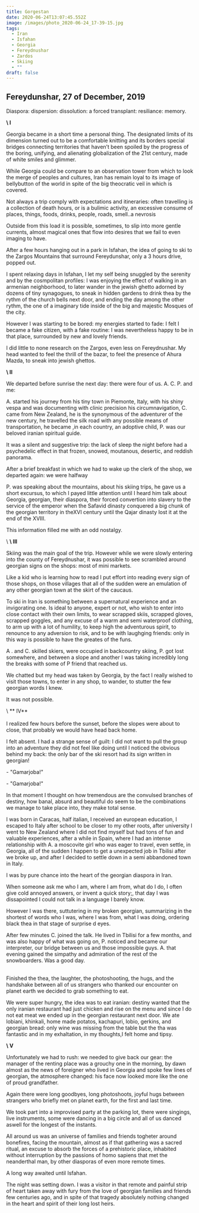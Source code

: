 ```yaml
---
title: Gorgestan
date: 2020-06-24T13:07:45.552Z
image: /images/photo_2020-06-24_17-39-15.jpg
tags:
  - Iran
  - Isfahan
  - Georgia
  - Fereydnushar
  - Zardos
  - Skiing
  - ""
draft: false
---
```

## Fereydunshar, 27 of December, 2019

Diaspora: dispersion: dissolution: a forced transplant: resiliance: memory.

 **\    I**

Georgia became in a short time a personal thing. The designated limits of its dimension turned out to be a comfortable knitting and its borders special bridges connecting territories that haven’t been spoiled by the progress of the boring, unifying, and alienating globalization of the 21st century, made of white smiles and glimmer.

While Georgia could be compare to an observation tower from which to look the merge of peoples and cultures, Iran has remain loyal to its image of bellybutton of the world in spite of the big theocratic veil in which is covered.

Not always a trip comply with expectations and itineraries: often travelling is a collection of death hours, or is a bulimic activity, an excessive consume of places, things, foods, drinks, people, roads, smell..a nevrosis

<!-- excerpt -->

Outside from this load it is possible, sometimes, to slip into more gentle currents, almost magical ones that flow into desires that we fail to even imaging to have.

After a few hours hanging out in a park in Isfahan, the idea of going to ski to the Zargos Mountains that surround Fereydunshar, only a 3 hours drive, popped out.

I spent relaxing days in Isfahan, I let my self being snuggled by the serenity and by the cosmpolitan profiles: I was enjoying the effect of walking in an armenian neighborhood, to later wander in the jewish ghetto adorned by dozens of tiny synagogues, to sneak in hidden gardens to drink thea by the rythm of the church bells next door, and ending the day among the other rythm, the one of a imaginary tide inside of the big and majestic Mosques of the city.

However I was starting to be bored: my energies started to fade: I felt I became a fake citizen, with a fake routine: I was nevertheless happy to be in that place, surrounded by new and lovely friends.

I did little to none research on the Zargos, even less on Fereydnushar. My head wanted to feel the thrill of the bazar, to feel the presence of Ahura Mazda, to sneak into jewish ghettos.

 **\    II**

We departed before sunrise the next day: there were four of us. A. C. P. and me:

 A. started his journey from his tiny town in Piemonte, Italy, with his shiny vespa and was documenting with clinic precision his circumnavigation, C. came from New Zealand, he is the synonymous of the adventurer of the new century, he travelled the silk road with any possible means of transportation, he became ,in each country, an adoptive child, P. was our beloved iranian spiritual guide.

It was a silent and suggestive trip: the lack of sleep the night before had a psychedelic effect in that frozen, snowed, moutanous, desertic, and reddish panorama.

After a brief breakfast in which we had to wake up the clerk of the shop, we departed again: we were halfway

P. was speaking about the mountains, about his skiing trips, he gave us a short excursus, to which I payed little attention until I heard him talk about Georgia, georgian, their diaspora, their forced convertion into slavery to the service of the emperor when the Safavid dinasty conquered a big chunk of the georgian territory in theXVI century until the Qajar dinasty lost it at the end of the XVIII.

This information filled me with an odd nostalgy.

\     **\    III**

Skiing was the main goal of the trip. However while we were slowly entering into the county of Fereydnushar, it was possible to see scrambled around georgian signs on the shops: most of mini markets.

Like a kid who is learning how to read I put effort into reading every sign of those shops, on those villages that all of the sudden were an emulation of any other georgian town at the skirt of the caucaus.

To ski in Iran is something between a supernatural experience and an invigorating one. Is ideal to anyone, expert or not, who wish to enter into close contact with their own limits, to wear scrapped skiis, scrapped gloves, scrapped goggles, and any excuse of a warm and semi waterproof clothing, to arm up with a lot of humility, to keep high the adventurous spirit, to renounce to any adversion to risk, and to be with laughging friends: only in this way is possible to have the greates of the funs.

A . and C. skilled skiers, were occupied in backcountry skiing, P. got lost somewhere, and between a slope and another I was taking incredibly long the breaks with some of P friend that reached us.

We chatted but my head was taken by Georgia, by the fact I really wished to visit those towns, to enter in any shop, to wander, to stutter the few georgian words I knew.

It was not possible.

\     **   IV**\
\
I realized few hours before the sunset, before the slopes were about to close, that probably we would have head back home. 

I felt absent. I had a strange sense of guilt: I did not want to pull the group into an adventure they did not feel like doing until I noticed the obvious behind my back: the only bar of the ski resort had its sign written in georgian!

\- "Gamarjoba!"

\- "Gamarjoba!"

In that moment I thought on how tremendous are the convulsed branches of destiny, how banal, absurd and beautiful do seem to be the combinations we manage to take place into, they make total sense.

I was born in Caracas, half italian, I received an european education, I escaped to Italy after school to be closer to my other roots, after university I went to New Zealand where I did not find myself but had tons of fun and valuable experiences, after a while in Spain, where I had an intense relationship with A. a moscovite girl who was eager to travel, even settle, in Georgia, all of the sudden I happen to get a unexpected job in Tbilisi after we broke up, and after I decided to settle down in a semi abbandoned town in Italy.

I was by pure chance into the heart of the georgian diaspora in Iran.

When someone ask me who I am, where I am from, what do I do, I often give cold annoyed answers, or invent a quick story;, that day I was dissapointed I could not talk in a language I barely know.

However I was there, suttutering in my broken georgian, summarizing in the shortest of words who I was, where I was from, what I was doing, ordering black thea in that stage of surprise d eyes.

After few minutes C. joined the talk. He lived in Tbilisi for a few months, and was also happy of what was going on, P. noticed and became our interpreter, our bridge between us and those impossible guys. A. that evening gained the simpathy and admiration of the rest of the snowboarders. Was a good day.

\
Finished the thea, the laughter, the photoshooting, the hugs, and the handshake between all of us strangers who thanked our encounter on planet earth we decided to grab something to eat.

We were super hungry, the idea was to eat iranian: destiny wanted that the only iranian restaurant had just chicken and rise on the menu and since I do not eat meat we ended up in the georgian restaurant next door. We ate lobiani, khinkali, home made potatos, kachapuri, lobio, gerkins, and georgian bread: only wine was missing from the table but the tha was fantastic and in my exhaltation, in my thoughts,I felt home and tipsy.

 **\    V**

Unfortunately we had to rush: we needed to give back our gear: the manager of the renting place was a grouchy one in the morning, by dawn almost as the news of foreigner who lived in Georgia and spoke few lines of georgian, the atmosphere changed: his face now looked more like the one of proud grandfather.

Again there were long goodbyes, long photoshoots, joyful hugs between strangers who briefly met on planet earth, for the first and last time.

We took part into a improvised party at the parking lot, there were singings, live instruments, some were dancing in a big circle and all of us danced aswell for the longest of the instants.

All around us was an universe of families and friends togheter around bonefires, facing the mountain, almost as if that gathering was a sacred ritual, an excuse to absorb the forces of a prehistoric place, inhabited without interruption by the passions of homo sapiens that met the neanderthal man, by other diasporas of even more remote times.

A long way awaited until Isfahan.

 The night was setting down. I was a visitor in that remote and painful strip of heart taken away with fury from the love of georgian families and friends few centuries ago, and in spite of that tragedy absolutely nothing changed in the heart and spirit of their long lost heirs.